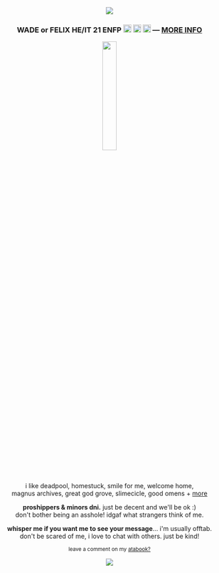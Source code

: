 <p align="center"><img src="https://files.catbox.moe/jqmqvx.png"></p>
<h3 p align="center">WADE or FELIX HE/IT 21 ENFP <img src="https://files.catbox.moe/lyogii.png" height="18px"> <img src="https://files.catbox.moe/od5klh.png" height="18px"> <img src="https://files.catbox.moe/ixdzy3.png" height="18px"> ― <a href="https://funny.straw.page/">MORE INFO</a></h3>
<p align="center"><img src="https://files.catbox.moe/pwhj05.png" width="25%"></p>
<p align="center">
i like deadpool, homestuck, smile for me, welcome home, 
<br>magnus archives, great god grove, slimecicle, good omens + <a href="https://rentry.co/-spiderman">more</a>
<br>
</p>
<p align="center">
<b>proshippers & minors dni.</b> just be decent and we'll be ok :)
<br>don't bother being an asshole! idgaf what strangers think of me.</p>
<p align="center"><b>whisper me if you want me to see your message</b>... i'm usually offtab.
<br>don't be scared of me, i love to chat with others. just be kind!</p>
<p align="center"><sub>leave a comment on my <a href="https://deadpool.atabook.org/">atabook?</a></sub></p>
<p align="center"><img src="https://files.catbox.moe/mpyncu.png"></p>
